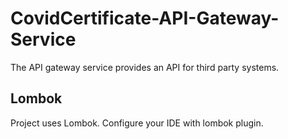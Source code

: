 # CovidCertificate-API-Gateway-Service

The API gateway service provides an API for third party systems.

## Lombok
Project uses Lombok. Configure your IDE with lombok plugin.
